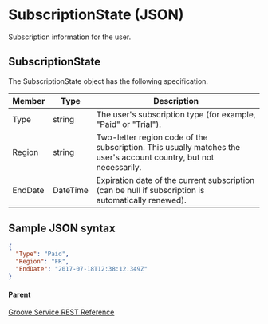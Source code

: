 # SubscriptionState (JSON)
Subscription information for the user.

## SubscriptionState
The SubscriptionState object has the following specification.

| **Member** | **Type**    | **Description**                                                                                                   |
|------------|-------------|-------------------------------------------------------------------------------------------------------------------|
| Type       | string      | The user's subscription type (for example, "Paid" or "Trial").                                                    |
| Region     | string      | Two-letter region code of the subscription. This usually matches the user's account country, but not necessarily. |
| EndDate    | DateTime    | Expiration date of the current subscription (can be null if subscription is automatically renewed).               |

## Sample JSON syntax
```json
{
  "Type": "Paid",
  "Region": "FR",
  "EndDate": "2017-07-18T12:38:12.349Z"
}
```

#### Parent
[Groove Service REST Reference](Groove-Service-REST-Reference.md)
